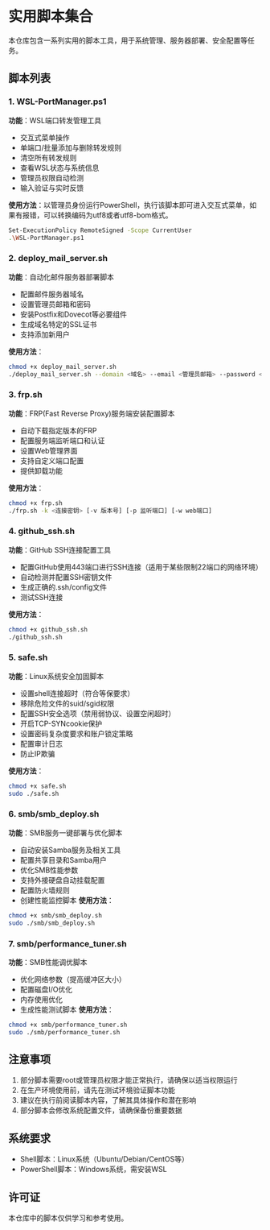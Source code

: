 # 实用脚本集合

本仓库包含一系列实用的脚本工具，用于系统管理、服务器部署、安全配置等任务。

## 脚本列表

### 1. WSL-PortManager.ps1

**功能**：WSL端口转发管理工具

- 交互式菜单操作
- 单端口/批量添加与删除转发规则
- 清空所有转发规则
- 查看WSL状态与系统信息
- 管理员权限自动检测
- 输入验证与实时反馈

**使用方法**：以管理员身份运行PowerShell，执行该脚本即可进入交互式菜单，如果有报错，可以转换编码为utf8或者utf8-bom格式。

```bash
Set-ExecutionPolicy RemoteSigned -Scope CurrentUser
.\WSL-PortManager.ps1
```

### 2. deploy_mail_server.sh

**功能**：自动化邮件服务器部署脚本

- 配置邮件服务器域名
- 设置管理员邮箱和密码
- 安装Postfix和Dovecot等必要组件
- 生成域名特定的SSL证书
- 支持添加新用户

**使用方法**：

```bash
chmod +x deploy_mail_server.sh
./deploy_mail_server.sh --domain <域名> --email <管理员邮箱> --password <管理员密码>
```

### 3. frp.sh

**功能**：FRP(Fast Reverse Proxy)服务端安装配置脚本

- 自动下载指定版本的FRP
- 配置服务端监听端口和认证
- 设置Web管理界面
- 支持自定义端口配置
- 提供卸载功能

**使用方法**：

```bash
chmod +x frp.sh
./frp.sh -k <连接密钥> [-v 版本号] [-p 监听端口] [-w web端口]
```

### 4. github_ssh.sh

**功能**：GitHub SSH连接配置工具

- 配置GitHub使用443端口进行SSH连接（适用于某些限制22端口的网络环境）
- 自动检测并配置SSH密钥文件
- 生成正确的.ssh/config文件
- 测试SSH连接

**使用方法**：

```bash
chmod +x github_ssh.sh
./github_ssh.sh
```

### 5. safe.sh

**功能**：Linux系统安全加固脚本

- 设置shell连接超时（符合等保要求）
- 移除危险文件的suid/sgid权限
- 配置SSH安全选项（禁用弱协议、设置空闲超时）
- 开启TCP-SYNcookie保护
- 设置密码复杂度要求和账户锁定策略
- 配置审计日志
- 防止IP欺骗

**使用方法**：

```bash
chmod +x safe.sh
sudo ./safe.sh
```

### 6. smb/smb_deploy.sh

**功能**：SMB服务一键部署与优化脚本

- 自动安装Samba服务及相关工具
- 配置共享目录和Samba用户
- 优化SMB性能参数
- 支持外接硬盘自动挂载配置
- 配置防火墙规则
- 创建性能监控脚本
**使用方法**：

```bash
chmod +x smb/smb_deploy.sh
sudo ./smb/smb_deploy.sh
```

### 7. smb/performance_tuner.sh

**功能**：SMB性能调优脚本

- 优化网络参数（提高缓冲区大小）
- 配置磁盘I/O优化
- 内存使用优化
- 生成性能测试脚本
**使用方法**：

```bash
chmod +x smb/performance_tuner.sh
sudo ./smb/performance_tuner.sh
```

## 注意事项

1. 部分脚本需要root或管理员权限才能正常执行，请确保以适当权限运行
2. 在生产环境使用前，请先在测试环境验证脚本功能
3. 建议在执行前阅读脚本内容，了解其具体操作和潜在影响
4. 部分脚本会修改系统配置文件，请确保备份重要数据

## 系统要求

- Shell脚本：Linux系统（Ubuntu/Debian/CentOS等）
- PowerShell脚本：Windows系统，需安装WSL

## 许可证

本仓库中的脚本仅供学习和参考使用。
